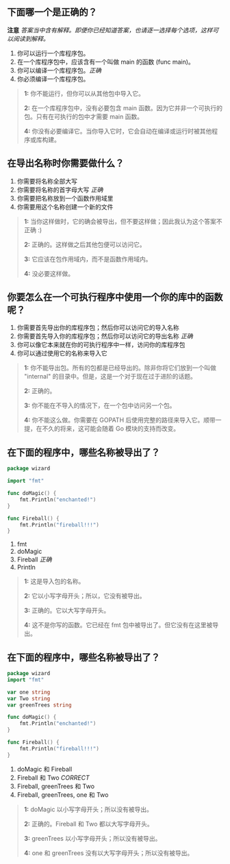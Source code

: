 ## 下面哪一个是正确的？

**注意** _答案当中含有解释。即便你已经知道答案，也请逐一选择每个选项，这样可以阅读到解释。_

1. 你可以运行一个库程序包。
2. 在一个库程序包中，应该含有一个叫做 main 的函数 (func main)。
3. 你可以编译一个库程序包。*正确*
4. 你必须编译一个库程序包。

> **1:** 你不能运行，但你可以从其他包中导入它。
>
> **2:** 在一个库程序包中，没有必要包含 main 函数。因为它并非一个可执行的包。只有在可执行的包中才需要 main 函数。
>
> **4:** 你没有必要编译它。当你导入它时，它会自动在编译或运行时被其他程序或库构建。


## 在导出名称时你需要做什么？

1. 你需要将名称全部大写
2. 你需要将名称的首字母大写 *正确*
3. 你需要把名称放到一个函数作用域里
4. 你需要用这个名称创建一个新的文件

> **1:** 当你这样做时，它的确会被导出，但不要这样做；因此我认为这个答案不正确 :)
>
> **2:** 正确的。这样做之后其他包便可以访问它。
>
> **3:** 它应该在包作用域内，而不是函数作用域内。
>
> **4:** 没必要这样做。


## 你要怎么在一个可执行程序中使用一个你的库中的函数呢？

1. 你需要首先导出你的库程序包；然后你可以访问它的导入名称
2. 你需要首先导入你的库程序包；然后你可以访问它的导出名称 *正确*
3. 你可以像它本来就在你的可执行程序中一样，访问你的库程序包
4. 你可以通过使用它的名称来导入它

> **1:** 你不能导出包。所有的包都是已经导出的。除非你将它们放到一个叫做 "internal" 的目录中。但是，这是一个对于现在过于进阶的话题。
>
> **2:** 正确的。
>
> **3:** 你不能在不导入的情况下，在一个包中访问另一个包。
>
> **4:** 你不能这么做。你需要在 GOPATH 后使用完整的路径来导入它。顺带一提，在不久的将来，这可能会随着 Go 模块的支持而改变。


## 在下面的程序中，哪些名称被导出了？

```go
package wizard

import "fmt"

func doMagic() {
    fmt.Println("enchanted!")
}

func Fireball() {
    fmt.Println("fireball!!!")
}
```

1. fmt
2. doMagic
3. Fireball *正确*
4. Println

> **1:** 这是导入包的名称。
>
> **2:** 它以小写字母开头；所以，它没有被导出。
>
> **3:** 正确的。它以大写字母开头。
>
> **4:** 这不是你写的函数。它已经在 fmt 包中被导出了。但它没有在这里被导出。


## 在下面的程序中，哪些名称被导出了？

```go
package wizard
import "fmt"

var one string
var Two string
var greenTrees string

func doMagic() {
    fmt.Println("enchanted!")
}

func Fireball() {
    fmt.Println("fireball!!!")
}
```

1. doMagic 和 Fireball
2. Fireball 和 Two *CORRECT*
3. Fireball, greenTrees 和 Two
4. Fireball, greenTrees, one 和 Two

> **1:** doMagic 以小写字母开头；所以没有被导出。
>
> **2:** 正确的。Fireball 和 Two 都以大写字母开头。
>
> **3:** greenTrees  以小写字母开头；所以没有被导出。
>
> **4:** one 和 greenTrees  没有以大写字母开头；所以没有被导出。